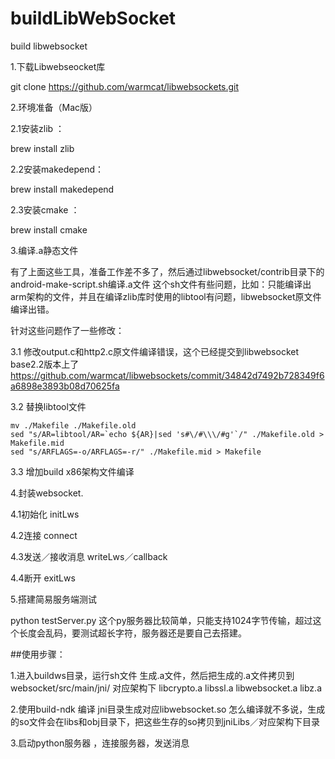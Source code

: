 # buildLibWebSocket
build libwebsocket

1.下载Libwebseocket库

git clone https://github.com/warmcat/libwebsockets.git

2.环境准备（Mac版）

2.1安装zlib ：

brew install zlib

2.2安装makedepend：

brew install makedepend

2.3安装cmake ：

brew install cmake

3.编译.a静态文件

有了上面这些工具，准备工作差不多了，然后通过libwebsocket/contrib目录下的android-make-script.sh编译.a文件
这个sh文件有些问题，比如：只能编译出arm架构的文件，并且在编译zlib库时使用的libtool有问题，libwebsocket原文件编译出错。

针对这些问题作了一些修改：

3.1 修改output.c和http2.c原文件编译错误，这个已经提交到libwebsocket base2.2版本上了
  https://github.com/warmcat/libwebsockets/commit/34842d7492b728349f6a6898e3893b08d70625fa
  
3.2 替换libtool文件

    mv ./Makefile ./Makefile.old
    sed "s/AR=libtool/AR=`echo ${AR}|sed 's#\/#\\\/#g'`/" ./Makefile.old > Makefile.mid
    sed "s/ARFLAGS=-o/ARFLAGS=-r/" ./Makefile.mid > Makefile
    
3.3 增加build x86架构文件编译

4.封装websocket.

4.1初始化 initLws

4.2连接  connect

4.3发送／接收消息 writeLws／callback

4.4断开 exitLws

5.搭建简易服务端测试

python testServer.py 
这个py服务器比较简单，只能支持1024字节传输，超过这个长度会乱码，要测试超长字符，服务器还是要自己去搭建。


##使用步骤：

1.进入buildws目录，运行sh文件 生成.a文件，然后把生成的.a文件拷贝到websocket/src/main/jni/ 对应架构下
libcrypto.a libssl.a libwebsocket.a libz.a

2.使用build-ndk 编译 jni目录生成对应libwebsocket.so 
怎么编译就不多说，生成的so文件会在libs和obj目录下，把这些生存的so拷贝到jniLibs／对应架构下目录

3.启动python服务器 ，连接服务器，发送消息



